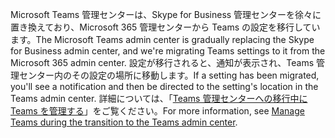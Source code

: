 <span data-ttu-id="69f7c-101">Microsoft Teams 管理センターは、Skype for Business 管理センターを徐々に置き換えており、Microsoft 365 管理センターから Teams の設定を移行しています。</span><span class="sxs-lookup"><span data-stu-id="69f7c-101">The Microsoft Teams admin center is gradually replacing the Skype for Business admin center, and we're migrating Teams settings to it from the Microsoft 365 admin center.</span></span> <span data-ttu-id="69f7c-102">設定が移行されると、通知が表示され、Teams 管理センター内のその設定の場所に移動します。</span><span class="sxs-lookup"><span data-stu-id="69f7c-102">If a setting has been migrated, you'll see a notification and then be directed to the setting's location in the Teams admin center.</span></span> <span data-ttu-id="69f7c-103">詳細については、「[Teams 管理センターへの移行中に Teams を管理する](../manage-teams-skypeforbusiness-admin-center.md)」をご覧ください。</span><span class="sxs-lookup"><span data-stu-id="69f7c-103">For more information, see [Manage Teams during the transition to the Teams admin center](../manage-teams-skypeforbusiness-admin-center.md).</span></span>
